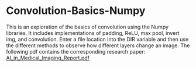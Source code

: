 # Convolution-Basics-Numpy
This is an exploration of the basics of convolution using the Numpy libraries.
It includes implementations of padding, ReLU, max pool, invert img, and convolution.
Enter a file location into the DIR variable and then use the different methods to observe how different layers change an image.
The following pdf contains the corresponding research paper:
[AI_in_Medical_Imaging_Report.pdf](https://github.com/JoshEHenderson/Convolution-Basics-Numpy/files/7852135/AI_in_Medical_Imaging_Report.pdf)
